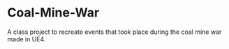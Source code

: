 # Coal-Mine-War
A class project to recreate events that took place during the coal mine war made in UE4.
